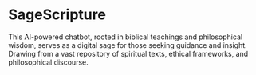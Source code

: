 # SageScripture
This AI-powered chatbot, rooted in biblical teachings and philosophical wisdom, serves as a digital sage for those seeking guidance and insight. Drawing from a vast repository of spiritual texts, ethical frameworks, and philosophical discourse.
